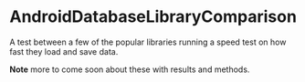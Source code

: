 # AndroidDatabaseLibraryComparison
A test between a few of the popular libraries running a speed test on how fast they load and save data.

**Note** more to come soon about these with results and methods.
